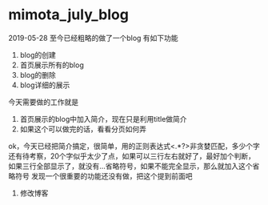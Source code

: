 # mimota_july_blog

2019-05-28
至今已经粗略的做了一个blog
有如下功能
1. blog的创建
2. 首页展示所有的blog
3. blog的删除
4. blog详细的展示

今天需要做的工作就是
1. 首页展示的blog中加入简介，现在只是利用title做简介
2. 如果这个可以做完的话，看看分页如何弄

ok，今天已经把简介搞定，很简单，用的正则表达式<.*?>非贪婪匹配，多少个字还有待考察，20个字似乎太少了点，如果可以三行左右就好了，最好加个判断，如果三行全部显示了，就没有...省略符号，如果不能完全显示，那么就加入这个省略符号
发现一个很重要的功能还没有做，把这个提到前面吧
1. 修改博客